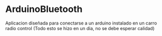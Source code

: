 # ArduinoBluetooth
Aplicacion diseñada para conectarse a un arduino instalado en un carro radio control (Todo esto se hizo en un dia, no se debe esperar calidad)
